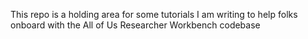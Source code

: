 This repo is a holding area for some tutorials I am writing to help folks onboard with the All of Us Researcher Workbench codebase